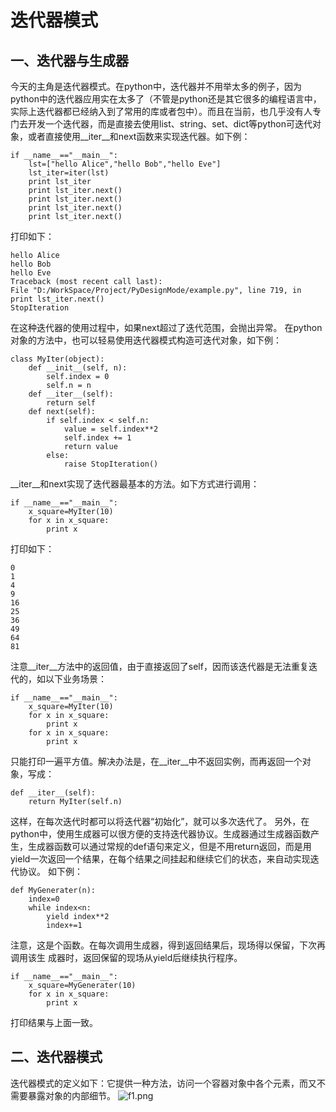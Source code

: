 # 迭代器模式

## 一、迭代器与生成器

今天的主角是迭代器模式。在python中，迭代器并不用举太多的例子，因为python中的迭代器应用实在太多了（不管是python还是其它很多的编程语言中，实际上迭代器都已经纳入到了常用的库或者包中）。而且在当前，也几乎没有人专门去开发一个迭代器，而是直接去使用list、string、set、dict等python可迭代对象，或者直接使用__iter__和next函数来实现迭代器。如下例：

```
if __name__=="__main__":
    lst=["hello Alice","hello Bob","hello Eve"]
    lst_iter=iter(lst)
    print lst_iter
    print lst_iter.next()
    print lst_iter.next()
    print lst_iter.next()
    print lst_iter.next()
```

打印如下：
```
hello Alice
hello Bob
hello Eve
Traceback (most recent call last):
File "D:/WorkSpace/Project/PyDesignMode/example.py", line 719, in 
print lst_iter.next()
StopIteration
```

在这种迭代器的使用过程中，如果next超过了迭代范围，会抛出异常。
在python对象的方法中，也可以轻易使用迭代器模式构造可迭代对象，如下例：

```
class MyIter(object):
    def __init__(self, n):
        self.index = 0
        self.n = n
    def __iter__(self):
        return self
    def next(self):
        if self.index < self.n:
            value = self.index**2
            self.index += 1
            return value
        else:
            raise StopIteration()
```

__iter__和next实现了迭代器最基本的方法。如下方式进行调用：

```
if __name__=="__main__":
    x_square=MyIter(10)
    for x in x_square:
        print x
```

打印如下：
```
0
1
4
9
16
25
36
49
64
81
```

注意__iter__方法中的返回值，由于直接返回了self，因而该迭代器是无法重复迭代的，如以下业务场景：

```
if __name__=="__main__":
    x_square=MyIter(10)
    for x in x_square:
        print x
    for x in x_square:
        print x
```

只能打印一遍平方值。解决办法是，在__iter__中不返回实例，而再返回一个对象，写成：

```
def __iter__(self):
    return MyIter(self.n)
```

这样，在每次迭代时都可以将迭代器“初始化”，就可以多次迭代了。
另外，在python中，使用生成器可以很方便的支持迭代器协议。生成器通过生成器函数产生，生成器函数可以通过常规的def语句来定义，但是不用return返回，而是用yield一次返回一个结果，在每个结果之间挂起和继续它们的状态，来自动实现迭代协议。
如下例：

```
def MyGenerater(n):
    index=0
    while index<n:
        yield index**2
        index+=1
```

注意，这是个函数。在每次调用生成器，得到返回结果后，现场得以保留，下次再调用该生 成器时，返回保留的现场从yield后继续执行程序。

```
if __name__=="__main__":
    x_square=MyGenerater(10)
    for x in x_square:
        print x
```

打印结果与上面一致。

## 二、迭代器模式

迭代器模式的定义如下：它提供一种方法，访问一个容器对象中各个元素，而又不需要暴露对象的内部细节。
![f1.png](http://ata2-img.cn-hangzhou.img-pub.aliyun-inc.com/53d29e9ea3027eb798e951c024cb8600.png)